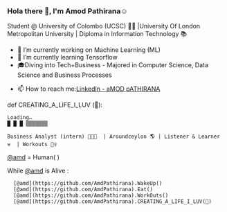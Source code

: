 ### Hola there 👋, I'm Amod Pathirana☺️

Student @ University of Colombo (UCSC) 👨‍🎓 |University Of London Metropolitan University | Diploma in Information Technology 📚 

- 🔭 I’m currently working on Machine Learning (ML) 
- 🌱 I’m currently learning Tensorflow 
- 🎓Diving into Tech+Business - Majored in Computer Science, Data Science and Business Processes
<!-- 🤔 I’m looking for help with ...
- 💬 Ask me about ... -->
- 📫 How to reach me:[LinkedIn - aMOD pATHIRANA](https://www.linkedin.com/in/amod-pathirana-32b40992/)
<!--  - 📫 How to reach me: [Twitter - @AmodPathirana](https://twitter.com/AmodPathirana), 
                     [Facebook - Amod Pathirana](https://www.facebook.com),
                     [Clubhouse - @amdpathi](https://github.com/AmdPathirana),
                     [LinkedIn - aMOD pATHIRANA](https://www.linkedin.com/in/amod-pathirana-32b40992/) -->
 
<!-- - 😄 Pronouns: ...
- ⚡ Fun fact: ...  -->


def CREATING_A_LIFE_I_LUV (🎯): 

    Loading…
    █ █ █ ▒▒▒▒▒▒▒

    Business Analyst (intern) 👨🏼‍💻  | Aroundceylon 🌎 | Listener & Learner ⚒️  | Workouts 🏋️‍♀️



[@amd](https://github.com/AmdPathirana) = Human( ) 

While [@amd](https://github.com/AmdPathirana) is Alive :
      
      [@amd](https://github.com/AmdPathirana).WakeUp() 
      [@amd](https://github.com/AmdPathirana).Eat()
      [@amd](https://github.com/AmdPathirana).WorkOuts()
      [@amd](https://github.com/AmdPathirana).CREATING_A_LIFE_I_LUV(🎯)
            
  
<!--   🌎 Lives in 🇱🇰 | Gampaha | DIvulapitiya 
  🗣 Speaks 2 languages 🇱🇰🇬🇧
  🎓Diving into Tech+Business - Majored in Computer Science, Data Science and Business Processes
   -->
<!--  <img src="https://github-readme-stats.vercel.app/api?username=AmdPathirana&&show_icons=true&title_color=ffffff&icon_color=bb2acf&text_color=daf7dc&bg_color=151515" />
 -->
